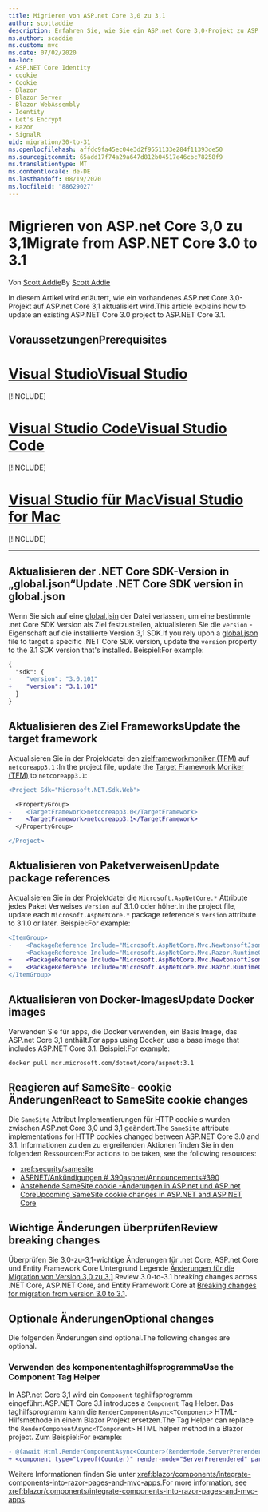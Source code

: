 ```yaml
---
title: Migrieren von ASP.net Core 3,0 zu 3,1
author: scottaddie
description: Erfahren Sie, wie Sie ein ASP.net Core 3,0-Projekt zu ASP.net Core 3,1 migrieren.
ms.author: scaddie
ms.custom: mvc
ms.date: 07/02/2020
no-loc:
- ASP.NET Core Identity
- cookie
- Cookie
- Blazor
- Blazor Server
- Blazor WebAssembly
- Identity
- Let's Encrypt
- Razor
- SignalR
uid: migration/30-to-31
ms.openlocfilehash: affdc9fa45ec04e3d2f9551133e284f11393de50
ms.sourcegitcommit: 65add17f74a29a647d812b04517e46cbc78258f9
ms.translationtype: MT
ms.contentlocale: de-DE
ms.lasthandoff: 08/19/2020
ms.locfileid: "88629027"
---
```

# <a name="migrate-from-aspnet-core-30-to-31"></a><span data-ttu-id="ac59a-103">Migrieren von ASP.net Core 3,0 zu 3,1</span><span class="sxs-lookup"><span data-stu-id="ac59a-103">Migrate from ASP.NET Core 3.0 to 3.1</span></span>

<span data-ttu-id="ac59a-104">Von [Scott Addie](https://github.com/scottaddie)</span><span class="sxs-lookup"><span data-stu-id="ac59a-104">By [Scott Addie](https://github.com/scottaddie)</span></span>

<span data-ttu-id="ac59a-105">In diesem Artikel wird erläutert, wie ein vorhandenes ASP.net Core 3,0-Projekt auf ASP.net Core 3,1 aktualisiert wird.</span><span class="sxs-lookup"><span data-stu-id="ac59a-105">This article explains how to update an existing ASP.NET Core 3.0 project to ASP.NET Core 3.1.</span></span>

## <a name="prerequisites"></a><span data-ttu-id="ac59a-106">Voraussetzungen</span><span class="sxs-lookup"><span data-stu-id="ac59a-106">Prerequisites</span></span>

# <a name="visual-studio"></a>[<span data-ttu-id="ac59a-107">Visual Studio</span><span class="sxs-lookup"><span data-stu-id="ac59a-107">Visual Studio</span></span>](#tab/visual-studio)

[!INCLUDE[](~/includes/net-core-prereqs-vs-3.1.md)]

# <a name="visual-studio-code"></a>[<span data-ttu-id="ac59a-108">Visual Studio Code</span><span class="sxs-lookup"><span data-stu-id="ac59a-108">Visual Studio Code</span></span>](#tab/visual-studio-code)

[!INCLUDE[](~/includes/net-core-prereqs-vsc-3.1.md)]

# <a name="visual-studio-for-mac"></a>[<span data-ttu-id="ac59a-109">Visual Studio für Mac</span><span class="sxs-lookup"><span data-stu-id="ac59a-109">Visual Studio for Mac</span></span>](#tab/visual-studio-mac)

[!INCLUDE[](~/includes/net-core-prereqs-mac-3.1.md)]

---

## <a name="update-net-core-sdk-version-in-globaljson"></a><span data-ttu-id="ac59a-110">Aktualisieren der .NET Core SDK-Version in „global.json“</span><span class="sxs-lookup"><span data-stu-id="ac59a-110">Update .NET Core SDK version in global.json</span></span>

<span data-ttu-id="ac59a-111">Wenn Sie sich auf eine [global.jsin](/dotnet/core/tools/global-json) der Datei verlassen, um eine bestimmte .net Core SDK Version als Ziel festzustellen, aktualisieren Sie die `version` -Eigenschaft auf die installierte Version 3,1 SDK.</span><span class="sxs-lookup"><span data-stu-id="ac59a-111">If you rely upon a [global.json](/dotnet/core/tools/global-json) file to target a specific .NET Core SDK version, update the `version` property to the 3.1 SDK version that's installed.</span></span> <span data-ttu-id="ac59a-112">Beispiel:</span><span class="sxs-lookup"><span data-stu-id="ac59a-112">For example:</span></span>

```diff
{
  "sdk": {
-    "version": "3.0.101"
+    "version": "3.1.101"
  }
}
```

## <a name="update-the-target-framework"></a><span data-ttu-id="ac59a-113">Aktualisieren des Ziel Frameworks</span><span class="sxs-lookup"><span data-stu-id="ac59a-113">Update the target framework</span></span>

<span data-ttu-id="ac59a-114">Aktualisieren Sie in der Projektdatei den [zielframeworkmoniker (TFM)](/dotnet/standard/frameworks) auf `netcoreapp3.1` :</span><span class="sxs-lookup"><span data-stu-id="ac59a-114">In the project file, update the [Target Framework Moniker (TFM)](/dotnet/standard/frameworks) to `netcoreapp3.1`:</span></span>

```diff
<Project Sdk="Microsoft.NET.Sdk.Web">

  <PropertyGroup>
-    <TargetFramework>netcoreapp3.0</TargetFramework>
+    <TargetFramework>netcoreapp3.1</TargetFramework>
  </PropertyGroup>

</Project>
```

## <a name="update-package-references"></a><span data-ttu-id="ac59a-115">Aktualisieren von Paketverweisen</span><span class="sxs-lookup"><span data-stu-id="ac59a-115">Update package references</span></span>

<span data-ttu-id="ac59a-116">Aktualisieren Sie in der Projektdatei die `Microsoft.AspNetCore.*` Attribute jedes Paket Verweises `Version` auf 3.1.0 oder höher.</span><span class="sxs-lookup"><span data-stu-id="ac59a-116">In the project file, update each `Microsoft.AspNetCore.*` package reference's `Version` attribute to 3.1.0 or later.</span></span> <span data-ttu-id="ac59a-117">Beispiel:</span><span class="sxs-lookup"><span data-stu-id="ac59a-117">For example:</span></span>

```diff
<ItemGroup>
-    <PackageReference Include="Microsoft.AspNetCore.Mvc.NewtonsoftJson" Version="3.0.0" />
-    <PackageReference Include="Microsoft.AspNetCore.Mvc.Razor.RuntimeCompilation" Version="3.0.0" Condition="'$(Configuration)' == 'Debug'" />
+    <PackageReference Include="Microsoft.AspNetCore.Mvc.NewtonsoftJson" Version="3.1.1" />
+    <PackageReference Include="Microsoft.AspNetCore.Mvc.Razor.RuntimeCompilation" Version="3.1.1" Condition="'$(Configuration)' == 'Debug'" />
</ItemGroup>
```

## <a name="update-docker-images"></a><span data-ttu-id="ac59a-118">Aktualisieren von Docker-Images</span><span class="sxs-lookup"><span data-stu-id="ac59a-118">Update Docker images</span></span>

<span data-ttu-id="ac59a-119">Verwenden Sie für apps, die Docker verwenden, ein Basis Image, das ASP.net Core 3,1 enthält.</span><span class="sxs-lookup"><span data-stu-id="ac59a-119">For apps using Docker, use a base image that includes ASP.NET Core 3.1.</span></span> <span data-ttu-id="ac59a-120">Beispiel:</span><span class="sxs-lookup"><span data-stu-id="ac59a-120">For example:</span></span>

```console
docker pull mcr.microsoft.com/dotnet/core/aspnet:3.1
```

## <a name="react-to-samesite-no-loccookie-changes"></a><span data-ttu-id="ac59a-121">Reagieren auf SameSite- cookie Änderungen</span><span class="sxs-lookup"><span data-stu-id="ac59a-121">React to SameSite cookie changes</span></span>

<span data-ttu-id="ac59a-122">Die `SameSite` Attribut Implementierungen für HTTP cookie s wurden zwischen ASP.net Core 3,0 und 3,1 geändert.</span><span class="sxs-lookup"><span data-stu-id="ac59a-122">The `SameSite` attribute implementations for HTTP cookies changed between ASP.NET Core 3.0 and 3.1.</span></span> <span data-ttu-id="ac59a-123">Informationen zu den zu ergreifenden Aktionen finden Sie in den folgenden Ressourcen:</span><span class="sxs-lookup"><span data-stu-id="ac59a-123">For actions to be taken, see the following resources:</span></span>

* <xref:security/samesite>
* [<span data-ttu-id="ac59a-124">ASPNET/Ankündigungen # 390</span><span class="sxs-lookup"><span data-stu-id="ac59a-124">aspnet/Announcements#390</span></span>](https://github.com/aspnet/Announcements/issues/390)
* <span data-ttu-id="ac59a-125">[Anstehende SameSite cookie -Änderungen in ASP.net und ASP.net Core](https://devblogs.microsoft.com/aspnet/upcoming-samesite-cookie-changes-in-asp-net-and-asp-net-core/)</span><span class="sxs-lookup"><span data-stu-id="ac59a-125">[Upcoming SameSite cookie changes in ASP.NET and ASP.NET Core](https://devblogs.microsoft.com/aspnet/upcoming-samesite-cookie-changes-in-asp-net-and-asp-net-core/)</span></span>

## <a name="review-breaking-changes"></a><span data-ttu-id="ac59a-126">Wichtige Änderungen überprüfen</span><span class="sxs-lookup"><span data-stu-id="ac59a-126">Review breaking changes</span></span>

<span data-ttu-id="ac59a-127">Überprüfen Sie 3,0-zu-3,1-wichtige Änderungen für .net Core, ASP.net Core und Entity Framework Core Untergrund Legende [Änderungen für die Migration von Version 3,0 zu 3,1](/dotnet/core/compatibility/3.0-3.1).</span><span class="sxs-lookup"><span data-stu-id="ac59a-127">Review 3.0-to-3.1 breaking changes across .NET Core, ASP.NET Core, and Entity Framework Core at [Breaking changes for migration from version 3.0 to 3.1](/dotnet/core/compatibility/3.0-3.1).</span></span>

## <a name="optional-changes"></a><span data-ttu-id="ac59a-128">Optionale Änderungen</span><span class="sxs-lookup"><span data-stu-id="ac59a-128">Optional changes</span></span>

<span data-ttu-id="ac59a-129">Die folgenden Änderungen sind optional.</span><span class="sxs-lookup"><span data-stu-id="ac59a-129">The following changes are optional.</span></span>

### <a name="use-the-component-tag-helper"></a><span data-ttu-id="ac59a-130">Verwenden des komponententaghilfsprogramms</span><span class="sxs-lookup"><span data-stu-id="ac59a-130">Use the Component Tag Helper</span></span>

<span data-ttu-id="ac59a-131">In ASP.net Core 3,1 wird ein `Component` taghilfsprogramm eingeführt.</span><span class="sxs-lookup"><span data-stu-id="ac59a-131">ASP.NET Core 3.1 introduces a `Component` Tag Helper.</span></span> <span data-ttu-id="ac59a-132">Das taghilfsprogramm kann die `RenderComponentAsync<TComponent>` HTML-Hilfsmethode in einem Blazor Projekt ersetzen.</span><span class="sxs-lookup"><span data-stu-id="ac59a-132">The Tag Helper can replace the `RenderComponentAsync<TComponent>` HTML helper method in a Blazor project.</span></span> <span data-ttu-id="ac59a-133">Zum Beispiel:</span><span class="sxs-lookup"><span data-stu-id="ac59a-133">For example:</span></span>

```diff
- @(await Html.RenderComponentAsync<Counter>(RenderMode.ServerPrerendered, new { IncrementAmount = 10 }))
+ <component type="typeof(Counter)" render-mode="ServerPrerendered" param-IncrementAmount="10" />
```

<span data-ttu-id="ac59a-134">Weitere Informationen finden Sie unter <xref:blazor/components/integrate-components-into-razor-pages-and-mvc-apps>.</span><span class="sxs-lookup"><span data-stu-id="ac59a-134">For more information, see <xref:blazor/components/integrate-components-into-razor-pages-and-mvc-apps>.</span></span>
